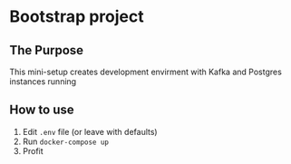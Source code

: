 # Bootstrap project

## The Purpose
This mini-setup creates development envirment with Kafka and Postgres instances running

## How to use
1. Edit `.env` file (or leave with defaults)
2. Run `docker-compose up`
3. Profit
